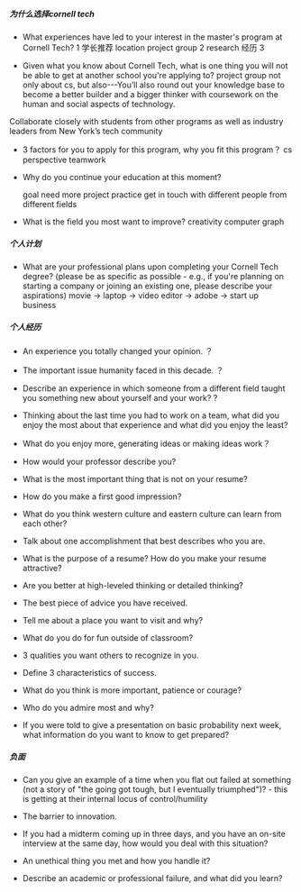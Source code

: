 ##### 为什么选择cornell tech 
- What experiences have led to your interest in the master's program at Cornell Tech?
  1 学长推荐  location   project group
  2 research 经历
  3 

- Given what you know about Cornell Tech, what is one thing you will not be able to get at another school you're applying to?
  project group
  not only about cs, but also---You’ll also round out your knowledge base to become a better builder and a bigger thinker with coursework on the human and social aspects of technology.

Collaborate closely with students from other programs as well as industry leaders from New York’s tech community

- 3 factors for you to apply for this program, why you fit this program？
  cs
  perspective
  teamwork

- Why do you continue your education at this moment?
  
  goal
  need more project practice
  get in touch with different people from different fields


- What is the field you most want to improve?
  creativity
  computer graph
##### 个人计划

- What are your professional plans upon completing your Cornell Tech degree? (please be as specific as possible - e.g., if you're planning on starting a company or  joining an existing one, please describe your aspirations)
  movie -> laptop -> video editor -> adobe -> start up business 

##### 个人经历

- An experience you totally changed your opinion. ？

- The important issue humanity faced in this decade. ？ 
  
- Describe an experience in which someone from a different field taught you something new about yourself and your work?
?
- Thinking about the last time you had to work on a team, what did you enjoy the most about that experience and what did you enjoy the least?

- What do you enjoy more, generating ideas or making ideas work？

- How would your professor describe you?

- What is the most important thing that is not on your resume?

- How do you make a first good impression?

- What do you think western culture and eastern culture can learn from each other?

- Talk about one accomplishment that best describes who you are.

- What is the purpose of a resume? How do you make your resume attractive?

- Are you better at high-leveled thinking or detailed thinking?

- The best piece of advice you have received.

- Tell me about a place you want to visit and why?

- What do you do for fun outside of classroom?

- 3 qualities you want others to recognize in you. 

- Define 3 characteristics of success.

- What do you think is more important, patience or courage?

- Who do you admire most and why?

- If you were told to give a presentation on basic probability next week, what information do you want to know to get prepared?

##### 负面

- Can you give an example of a time when you flat out failed at something (not a story of "the going got tough, but I eventually triumphed")? - this is getting at their internal locus of control/humility

- The barrier to innovation.

- If you had a midterm coming up in three days, and you have an on-site interview at the same day, how would you deal with this situation?

- An unethical thing you met and how you handle it?

- Describe an academic or professional failure, and what did you learn?
